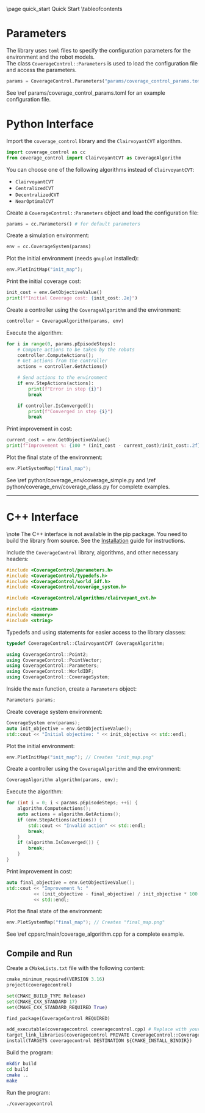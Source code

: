 \page quick_start Quick Start
\tableofcontents

# Parameters
The library uses `toml` files to specify the configuration parameters for the environment and the robot models.  
The class `CoverageControl::Parameters` is used to load the configuration file and access the parameters.

```python
params = CoverageControl.Parameters("params/coverage_control_params.toml")
```
See \ref params/coverage_control_params.toml for an example configuration file.

# Python Interface

Import the `coverage_control` library and the `ClairvoyantCVT` algorithm.
```python
import coverage_control as cc
from coverage_control import ClairvoyantCVT as CoverageAlgorithm
```

You can choose one of the following algorithms instead of `ClairvoyantCVT`:
- `ClairvoyantCVT`
- `CentralizedCVT`
- `DecentralizedCVT`
- `NearOptimalCVT`

Create a `CoverageControl::Parameters` object and load the configuration file:
```python
params = cc.Parameters() # for default parameters
```

Create a simulation environment:
```python
env = cc.CoverageSystem(params)
```

Plot the initial environment (needs `gnuplot` installed):
```python
env.PlotInitMap("init_map");
```

Print the initial coverage cost:
```python
init_cost = env.GetObjectiveValue()
print(f"Initial Coverage cost: {init_cost:.2e}")
```

Create a controller using the `CoverageAlgorithm` and the environment:
```python
controller = CoverageAlgorithm(params, env)
```

Execute the algorithm:
```python
for i in range(0, params.pEpisodeSteps):
    # Compute actions to be taken by the robots
    controller.ComputeActions();
    # Get actions from the controller
    actions = controller.GetActions()

    # Send actions to the environment
    if env.StepActions(actions):
        print(f"Error in step {i}")
        break

    if controller.IsConverged():
        print(f"Converged in step {i}")
        break

```

Print improvement in cost:
```python
current_cost = env.GetObjectiveValue()
print(f"Improvement %: {100 * (init_cost - current_cost)/init_cost:.2f}")
```

Plot the final state of the environment:
```cpp
env.PlotSystemMap("final_map");
```


See \ref python/coverage_env/coverage_simple.py and \ref python/coverage_env/coverage_class.py for complete examples.

---

# C++ Interface

\note The C++ interface is not available in the pip package. You need to build the library from source. See the [Installation](https://kumarrobotics.github.io/CoverageControl/installation.html#installation-from-source) guide for instructions.


Include the `CoverageControl` library, algorithms, and other necessary headers:
```cpp
#include <CoverageControl/parameters.h>
#include <CoverageControl/typedefs.h>
#include <CoverageControl/world_idf.h>
#include <CoverageControl/coverage_system.h>

#include <CoverageControl/algorithms/clairvoyant_cvt.h>

#include <iostream>
#include <memory>
#include <string>
```

Typedefs and using statements for easier access to the library classes:
```cpp
typedef CoverageControl::ClairvoyantCVT CoverageAlgorithm;

using CoverageControl::Point2;
using CoverageControl::PointVector;
using CoverageControl::Parameters;
using CoverageControl::WorldIDF;
using CoverageControl::CoverageSystem;
```

Inside the `main` function, create a `Parameters` object:
```cpp
Parameters params;
```

Create coverage system environment:
```cpp
CoverageSystem env(params);
auto init_objective = env.GetObjectiveValue();
std::cout << "Initial objective: " << init_objective << std::endl;
```

Plot the initial environment:
```cpp
env.PlotInitMap("init_map"); // Creates "init_map.png"
```

Create a controller using the `CoverageAlgorithm` and the environment:
```cpp
CoverageAlgorithm algorithm(params, env);
```

Execute the algorithm:
```cpp
for (int i = 0; i < params.pEpisodeSteps; ++i) {
    algorithm.ComputeActions();
    auto actions = algorithm.GetActions();
    if (env.StepActions(actions)) {
        std::cout << "Invalid action" << std::endl;
        break;
    }
    if (algorithm.IsConverged()) {
        break;
    }
}
```

Print improvement in cost:
```cpp
auto final_objective = env.GetObjectiveValue();
std::cout << "Improvement %: "
          << (init_objective - final_objective) / init_objective * 100
          << std::endl;
```

Plot the final state of the environment:
```cpp
env.PlotSystemMap("final_map"); // Creates "final_map.png"
```

See \ref cppsrc/main/coverage_algorithm.cpp for a complete example.

## Compile and Run

Create a `CMakeLists.txt` file with the following content:
```python
cmake_minimum_required(VERSION 3.16)
project(coveragecontrol)

set(CMAKE_BUILD_TYPE Release)
set(CMAKE_CXX_STANDARD 17)
set(CMAKE_CXX_STANDARD_REQUIRED True)

find_package(CoverageControl REQUIRED)

add_executable(coveragecontrol coveragecontrol.cpp) # Replace with your source file
target_link_libraries(coveragecontrol PRIVATE CoverageControl::CoverageControl)
install(TARGETS coveragecontrol DESTINATION ${CMAKE_INSTALL_BINDIR})
```

Build the program:
```bash
mkdir build
cd build
cmake ..
make
```

Run the program:
```bash
./coveragecontrol
```


